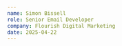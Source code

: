 ```yaml
---
name: Simon Bissell
role: Senior Email Developer
company: Flourish Digital Marketing
date: 2025-04-22
---
```


